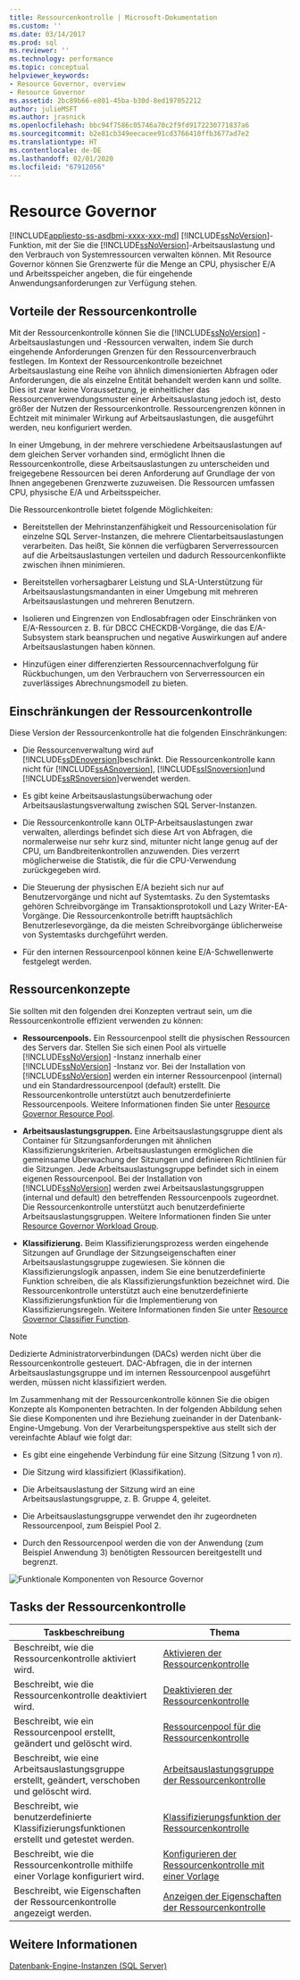```yaml
---
title: Ressourcenkontrolle | Microsoft-Dokumentation
ms.custom: ''
ms.date: 03/14/2017
ms.prod: sql
ms.reviewer: ''
ms.technology: performance
ms.topic: conceptual
helpviewer_keywords:
- Resource Governor, overview
- Resource Governor
ms.assetid: 2bc89b66-e801-45ba-b30d-8ed197052212
author: julieMSFT
ms.author: jrasnick
ms.openlocfilehash: bbc94f7586c05746a70c2f9fd9172230771837a6
ms.sourcegitcommit: b2e81cb349eecacee91cd3766410ffb3677ad7e2
ms.translationtype: HT
ms.contentlocale: de-DE
ms.lasthandoff: 02/01/2020
ms.locfileid: "67912056"
---
```

# <a name="resource-governor"></a>Resource Governor
[!INCLUDE[appliesto-ss-asdbmi-xxxx-xxx-md](../../includes/appliesto-ss-asdbmi-xxxx-xxx-md.md)]
  [!INCLUDE[ssNoVersion](../../includes/ssnoversion-md.md)]-Funktion, mit der Sie die [!INCLUDE[ssNoVersion](../../includes/ssnoversion-md.md)]-Arbeitsauslastung und den Verbrauch von Systemressourcen verwalten können. Mit Resource Governor können Sie Grenzwerte für die Menge an CPU, physischer E/A und Arbeitsspeicher angeben, die für eingehende Anwendungsanforderungen zur Verfügung stehen.  
  
## <a name="benefits-of-resource-governor"></a>Vorteile der Ressourcenkontrolle  
 Mit der Ressourcenkontrolle können Sie die [!INCLUDE[ssNoVersion](../../includes/ssnoversion-md.md)] -Arbeitsauslastungen und -Ressourcen verwalten, indem Sie durch eingehende Anforderungen Grenzen für den Ressourcenverbrauch festlegen. Im Kontext der Ressourcenkontrolle bezeichnet Arbeitsauslastung eine Reihe von ähnlich dimensionierten Abfragen oder Anforderungen, die als einzelne Entität behandelt werden kann und sollte. Dies ist zwar keine Voraussetzung, je einheitlicher das Ressourcenverwendungsmuster einer Arbeitsauslastung jedoch ist, desto größer der Nutzen der Ressourcenkontrolle. Ressourcengrenzen können in Echtzeit mit minimaler Wirkung auf Arbeitsauslastungen, die ausgeführt werden, neu konfiguriert werden.  
  
 In einer Umgebung, in der mehrere verschiedene Arbeitsauslastungen auf dem gleichen Server vorhanden sind, ermöglicht Ihnen die Ressourcenkontrolle, diese Arbeitsauslastungen zu unterscheiden und freigegebene Ressourcen bei deren Anforderung auf Grundlage der von Ihnen angegebenen Grenzwerte zuzuweisen. Die Ressourcen umfassen CPU, physische E/A und Arbeitsspeicher.  
  
 Die Ressourcenkontrolle bietet folgende Möglichkeiten:  
  
-   Bereitstellen der Mehrinstanzenfähigkeit und Ressourcenisolation für einzelne SQL Server-Instanzen, die mehrere Clientarbeitsauslastungen verarbeiten. Das heißt, Sie können die verfügbaren Serverressourcen auf die Arbeitsauslastungen verteilen und dadurch Ressourcenkonflikte zwischen ihnen minimieren.  
  
-   Bereitstellen vorhersagbarer Leistung und SLA-Unterstützung für Arbeitsauslastungsmandanten in einer Umgebung mit mehreren Arbeitsauslastungen und mehreren Benutzern.  
  
-   Isolieren und Eingrenzen von Endlosabfragen oder Einschränken von E/A-Ressourcen z. B. für DBCC CHECKDB-Vorgänge, die das E/A-Subsystem stark beanspruchen und negative Auswirkungen auf andere Arbeitsauslastungen haben können.  
  
-   Hinzufügen einer differenzierten Ressourcennachverfolgung für Rückbuchungen, um den Verbrauchern von Serverressourcen ein zuverlässiges Abrechnungsmodell zu bieten.  
  
## <a name="resource-governor-constraints"></a>Einschränkungen der Ressourcenkontrolle  
 Diese Version der Ressourcenkontrolle hat die folgenden Einschränkungen:  
  
-   Die Ressourcenverwaltung wird auf [!INCLUDE[ssDEnoversion](../../includes/ssdenoversion-md.md)]beschränkt. Die Ressourcenkontrolle kann nicht für [!INCLUDE[ssASnoversion](../../includes/ssasnoversion-md.md)], [!INCLUDE[ssISnoversion](../../includes/ssisnoversion-md.md)]und [!INCLUDE[ssRSnoversion](../../includes/ssrsnoversion-md.md)]verwendet werden.  
  
-   Es gibt keine Arbeitsauslastungsüberwachung oder Arbeitsauslastungsverwaltung zwischen SQL Server-Instanzen.  
  
-   Die Ressourcenkontrolle kann OLTP-Arbeitsauslastungen zwar verwalten, allerdings befindet sich diese Art von Abfragen, die normalerweise nur sehr kurz sind, mitunter nicht lange genug auf der CPU, um Bandbreitenkontrollen anzuwenden. Dies verzerrt möglicherweise die Statistik, die für die CPU-Verwendung zurückgegeben wird.  
  
-   Die Steuerung der physischen E/A bezieht sich nur auf Benutzervorgänge und nicht auf Systemtasks. Zu den Systemtasks gehören Schreibvorgänge im Transaktionsprotokoll und Lazy Writer-EA-Vorgänge. Die Ressourcenkontrolle betrifft hauptsächlich Benutzerlesevorgänge, da die meisten Schreibvorgänge üblicherweise von Systemtasks durchgeführt werden.  
  
-   Für den internen Ressourcenpool können keine E/A-Schwellenwerte festgelegt werden.  
  
## <a name="resource-concepts"></a>Ressourcenkonzepte  
 Sie sollten mit den folgenden drei Konzepten vertraut sein, um die Ressourcenkontrolle effizient verwenden zu können:  
  
-   **Ressourcenpools.** Ein Ressourcenpool stellt die physischen Ressourcen des Servers dar. Stellen Sie sich einen Pool als virtuelle [!INCLUDE[ssNoVersion](../../includes/ssnoversion-md.md)] -Instanz innerhalb einer [!INCLUDE[ssNoVersion](../../includes/ssnoversion-md.md)] -Instanz vor. Bei der Installation von [!INCLUDE[ssNoVersion](../../includes/ssnoversion-md.md)] werden ein interner Ressourcenpool (internal) und ein Standardressourcenpool (default) erstellt. Die Ressourcenkontrolle unterstützt auch benutzerdefinierte Ressourcenpools. Weitere Informationen finden Sie unter [Resource Governor Resource Pool](../../relational-databases/resource-governor/resource-governor-resource-pool.md).  
  
-   **Arbeitsauslastungsgruppen.** Eine Arbeitsauslastungsgruppe dient als Container für Sitzungsanforderungen mit ähnlichen Klassifizierungskriterien. Arbeitsauslastungen ermöglichen die gemeinsame Überwachung der Sitzungen und definieren Richtlinien für die Sitzungen. Jede Arbeitsauslastungsgruppe befindet sich in einem eigenen Ressourcenpool. Bei der Installation von [!INCLUDE[ssNoVersion](../../includes/ssnoversion-md.md)] werden zwei Arbeitsauslastungsgruppen (internal und default) den betreffenden Ressourcenpools zugeordnet. Die Ressourcenkontrolle unterstützt auch benutzerdefinierte Arbeitsauslastungsgruppen. Weitere Informationen finden Sie unter [Resource Governor Workload Group](../../relational-databases/resource-governor/resource-governor-workload-group.md).  
  
-   **Klassifizierung.** Beim Klassifizierungsprozess werden eingehende Sitzungen auf Grundlage der Sitzungseigenschaften einer Arbeitsauslastungsgruppe zugewiesen. Sie können die Klassifizierungslogik anpassen, indem Sie eine benutzerdefinierte Funktion schreiben, die als Klassifizierungsfunktion bezeichnet wird. Die Ressourcenkontrolle unterstützt auch eine benutzerdefinierte Klassifizierungsfunktion für die Implementierung von Klassifizierungsregeln. Weitere Informationen finden Sie unter [Resource Governor Classifier Function](../../relational-databases/resource-governor/resource-governor-classifier-function.md).  
  
> [!NOTE]  
>  Dedizierte Administratorverbindungen (DACs) werden nicht über die Ressourcenkontrolle gesteuert. DAC-Abfragen, die in der internen Arbeitsauslastungsgruppe und im internen Ressourcenpool ausgeführt werden, müssen nicht klassifiziert werden.  
  
 Im Zusammenhang mit der Ressourcenkontrolle können Sie die obigen Konzepte als Komponenten betrachten. In der folgenden Abbildung sehen Sie diese Komponenten und ihre Beziehung zueinander in der Datenbank-Engine-Umgebung. Von der Verarbeitungsperspektive aus stellt sich der vereinfachte Ablauf wie folgt dar:  
  
-   Es gibt eine eingehende Verbindung für eine Sitzung (Sitzung 1 von *n*).  
  
-   Die Sitzung wird klassifiziert (Klassifikation).  
  
-   Die Arbeitsauslastung der Sitzung wird an eine Arbeitsauslastungsgruppe, z. B. Gruppe 4, geleitet.  
  
-   Die Arbeitsauslastungsgruppe verwendet den ihr zugeordneten Ressourcenpool, zum Beispiel Pool 2.  
  
-   Durch den Ressourcenpool werden die von der Anwendung (zum Beispiel Anwendung 3) benötigten Ressourcen bereitgestellt und begrenzt.  
  
 ![Funktionale Komponenten von Resource Governor](../../relational-databases/resource-governor/media/rg-basic-funct-components.gif "Funktionale Komponenten von Resource Governor")  
  
## <a name="resource-governor-tasks"></a>Tasks der Ressourcenkontrolle  
  
|Taskbeschreibung|Thema|  
|----------------------|-----------|  
|Beschreibt, wie die Ressourcenkontrolle aktiviert wird.|[Aktivieren der Ressourcenkontrolle](../../relational-databases/resource-governor/enable-resource-governor.md)|  
|Beschreibt, wie die Ressourcenkontrolle deaktiviert wird.|[Deaktivieren der Ressourcenkontrolle](../../relational-databases/resource-governor/disable-resource-governor.md)|  
|Beschreibt, wie ein Ressourcenpool erstellt, geändert und gelöscht wird.|[Ressourcenpool für die Ressourcenkontrolle](../../relational-databases/resource-governor/resource-governor-resource-pool.md)|  
|Beschreibt, wie eine Arbeitsauslastungsgruppe erstellt, geändert, verschoben und gelöscht wird.|[Arbeitsauslastungsgruppe der Ressourcenkontrolle](../../relational-databases/resource-governor/resource-governor-workload-group.md)|  
|Beschreibt, wie benutzerdefinierte Klassifizierungsfunktionen erstellt und getestet werden.|[Klassifizierungsfunktion der Ressourcenkontrolle](../../relational-databases/resource-governor/resource-governor-classifier-function.md)|  
|Beschreibt, wie die Ressourcenkontrolle mithilfe einer Vorlage konfiguriert wird.|[Konfigurieren der Ressourcenkontrolle mit einer Vorlage](../../relational-databases/resource-governor/configure-resource-governor-using-a-template.md)|  
|Beschreibt, wie Eigenschaften der Ressourcenkontrolle angezeigt werden.|[Anzeigen der Eigenschaften der Ressourcenkontrolle](../../relational-databases/resource-governor/view-resource-governor-properties.md)|  
  
## <a name="see-also"></a>Weitere Informationen  
 [Datenbank-Engine-Instanzen &#40;SQL Server&#41;](../../database-engine/configure-windows/database-engine-instances-sql-server.md)  
  
  
